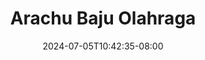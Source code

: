 --- 
title: "Arachu Baju Olahraga"
description: "streaming  video bokep Arachu Baju Olahraga   full terbaru"
date: 2024-07-05T10:42:35-08:00
file_code: "wml7lg0443kt"
draft: false
cover: "ijpgwpdy50nvuvqk.jpg"
tags: ["Arachu", "Baju", "Olahraga", "bokep-indo", "bokep-viral", "bokep-ig"]
length: 102
fld_id: "1483117"
foldername: "Arachu update"
categories: ["Arachu update"]
views: 0
---